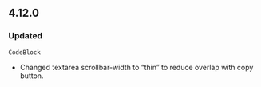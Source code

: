 ## 4.12.0

### Updated

`CodeBlock`

- Changed textarea scrollbar-width to “thin” to reduce overlap with copy button.
